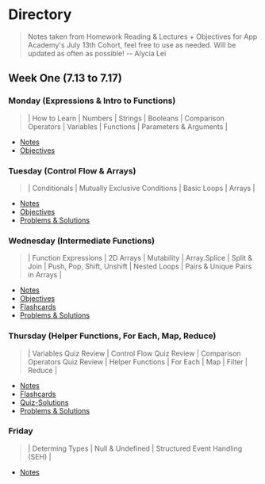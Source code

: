 # **Directory**

> Notes taken from Homework Reading & Lectures + Objectives for App Academy's July 13th Cohort, feel free to use as needed. Will be updated as often as possible!
> -- Alycia Lei

## **Week One** (7.13 to 7.17)

### **Monday** (Expressions & Intro to Functions)

> | How to Learn | Numbers | Strings | Booleans | Comparison Operators | Variables | Functions | Parameters & Arguments |

- [Notes](7.13-7.17/Monday/Notes.md)
- [Objectives](7.13-7.17/Monday/Objectives.md)

### **Tuesday** (Control Flow & Arrays)

> | Conditionals | Mutually Exclusive Conditions | Basic Loops | Arrays |

- [Notes](7.13-7.17/Tuesday/Notes.md)
- [Objectives](7.13-7.17/Tuesday/Objectives.md)
- [Problems & Solutions](7.13-7.17/Tuesday/Problem-Solutions.md)

### **Wednesday** (Intermediate Functions)

> | Function Expressions | 2D Arrays | Mutability | Array.Splice | Split & Join | Push, Pop, Shift, Unshift | Nested Loops | Pairs & Unique Pairs in Arrays |

- [Notes](7.13-7.17/Wednesday/Notes.md)
- [Objectives](7.13-7.17/Wednesday/Objectives.md)
- [Flashcards](7.13-7.17/Wednesday/Flashcards.md)
- [Problems & Solutions](7.13-7.17/Wednesday/Problem-Solutions.md)

### **Thursday** (Helper Functions, For Each, Map, Reduce)

> | Variables Quiz Review | Control Flow Quiz Review | Comparison Operators Quiz Review | Helper Functions | For Each | Map | Filter | Reduce |

- [Notes](7.13-7.17/Thursday/Notes.md)
- [Flashcards](7.13-7.17/Thursday/Flashcards.md)
- [Quiz-Solutions](7.13-7.17/Thursday/Quiz-Solutions.md)
- [Problems & Solutions](7.13-7.17/Thursday/Problem-Solutions.md)

### **Friday**

> | Determing Types | Null & Undefined | Structured Event Handling (SEH) |

- [Notes](7.13-7.17/Friday/Notes.md)
